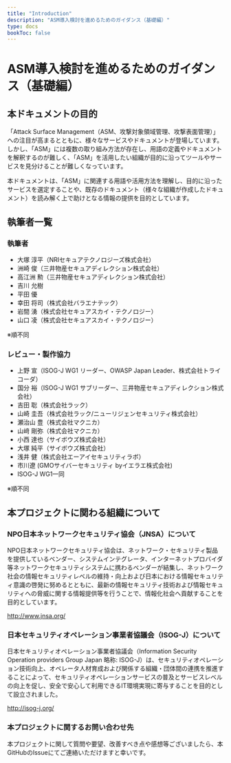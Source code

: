 ```yaml
---
title: "Introduction"
description: "ASM導入検討を進めるためのガイダンス（基礎編）"
type: docs
bookToc: false
---
```


# ASM導入検討を進めるためのガイダンス（基礎編）

## 本ドキュメントの目的
「Attack Surface Management（ASM、攻撃対象領域管理、攻撃表面管理）」への注目が高まるとともに、様々なサービスやドキュメントが登場しています。  
しかし、「ASM」には複数の取り組み方法が存在し、用語の定義やドキュメントを解釈するのが難しく、「ASM」を活用したい組織が目的に沿ってツールやサービスを見分けることが難しくなっています。  

本ドキュメントは、「ASM」に関連する用語や活用方法を理解し、目的に沿ったサービスを選定することや、既存のドキュメント（様々な組織が作成したドキュメント）を読み解く上で助けとなる情報の提供を目的としています。

## 執筆者一覧
### 執筆者
- 大塚 淳平（NRIセキュアテクノロジーズ株式会社）
- 洲崎 俊（三井物産セキュアディレクション株式会社）
- 高江洲 勲（三井物産セキュアディレクション株式会社）
- 吉川 允樹
- 平田 優
- 幸田 将司（株式会社バラエナテック）
- 岩間 湧（株式会社セキュアスカイ・テクノロジー）
- 山口 凌（株式会社セキュアスカイ・テクノロジー）

※順不同

### レビュー・製作協力
- 上野 宣（ISOG-J WG1 リーダー、OWASP Japan Leader、株式会社トライコーダ）
- 国分 裕（ISOG-J WG1 サブリーダー、三井物産セキュアディレクション株式会社）
- 吉田 聡（株式会社ラック）
- 山崎 圭吾（株式会社ラック/ニューリジェンセキュリティ株式会社）
- 瀬治山 豊（株式会社マクニカ）
- 山﨑 剛弥（株式会社マクニカ）
- 小西 達也（サイボウズ株式会社）
- 大塚 純平（サイボウズ株式会社）
- 浅井 健（株式会社エーアイセキュリティラボ）
- 市川遼 (GMOサイバーセキュリティ byイエラエ株式会社)
- ISOG-J WG1一同

※順不同


## 本プロジェクトに関わる組織について
### NPO日本ネットワークセキュリティ協会（JNSA）について
NPO日本ネットワークセキュリティ協会は、ネットワーク・セキュリティ製品を提供しているベンダー、システムインテグレータ、インターネットプロバイダ等ネットワークセキュリティシステムに携わるベンダーが結集し、ネットワーク社会の情報セキュリティレベルの維持・向上および日本における情報セキュリティ意識の啓発に努めるとともに、最新の情報セキュリティ技術および情報セキュリティへの脅威に関する情報提供等を行うことで、情報化社会へ貢献することを目的としています。

http://www.jnsa.org/

### 日本セキュリティオペレーション事業者協議会（ISOG-J）について
日本セキュリティオペレーション事業者協議会（Information Security Operation providers Group Japan 略称: ISOG-J）は、セキュリティオペレーション技術向上、オペレータ人材育成および関係する組織・団体間の連携を推進することによって、セキュリティオペレーションサービスの普及とサービスレベルの向上を促し、安全で安心して利用できるIT環境実現に寄与することを目的として設立されました。

http://isog-j.org/

### 本プロジェクトに関するお問い合わせ先
本プロジェクトに関して質問や要望、改善すべき点や感想等ございましたら、本GitHubのIssueにてご連絡いただけますと幸いです。
